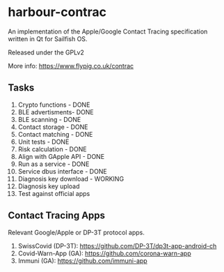 # harbour-contrac

An implementation of the Apple/Google Contact Tracing specification written in Qt for Sailfish OS.

Released under the GPLv2

More info: https://www.flypig.co.uk/contrac

## Tasks

1.  Crypto functions - DONE
2.  BLE advertisments- DONE
3.  BLE scanning - DONE
4.  Contact storage - DONE
5.  Contact matching - DONE
6.  Unit tests - DONE
7.  Risk calculation - DONE
8.  Align with GApple API - DONE
9.  Run as a service - DONE
10. Service dbus interface - DONE
11. Diagnosis key download - WORKING
12. Diagnosis key upload
13. Test against official apps

## Contact Tracing Apps

Relevant Google/Apple or DP-3T protocol apps.

1. SwissCovid (DP-3T): https://github.com/DP-3T/dp3t-app-android-ch
2. Covid-Warn-App (GA): https://github.com/corona-warn-app
3. Immuni (GA): https://github.com/immuni-app

